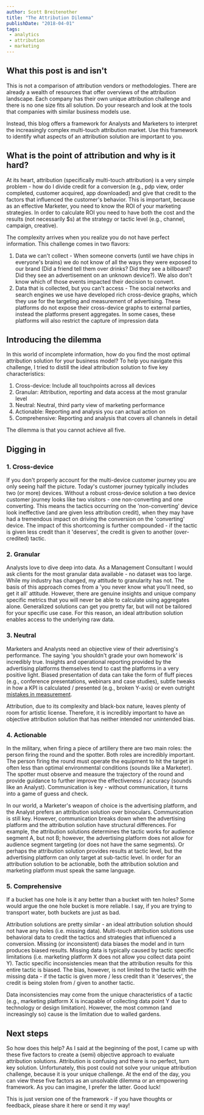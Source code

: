 ```yaml
---
author: Scott Breitenother
title: "The Attribution Dilemma"
publishDate: "2018-04-01"
tags: 
 - analytics
 - attribution
 - marketing
---
```


## What this post is and isn't
This is not a comparison of attribution vendors or methodologies. There are already a wealth of resources that offer overviews of the attribution landscape. Each company has their own unique attribution challenge and there is no one size fits all solution. Do your research and look at the tools that companies with similar business models use.

Instead, this blog offers a framework for Analysts and Marketers to interpret the increasingly complex multi-touch attribution market. Use this framework to identify what aspects of an attribution solution are important to you.


## What is the point of attribution and why is it hard?
At its heart, attribution (specifically multi-touch attribution) is a very simple problem - how do I divide credit for a conversion (e.g., pdp view, order completed, customer acquired, app downloaded) and give that credit to the factors that influenced the customer's behavior. This is important, because as an effective Marketer, you need to know the ROI of your marketing strategies. In order to calculate ROI you need to have both the cost and the results (not necessarily $s) at the strategy or tactic level (e.g., channel, campaign, creative).

The complexity arrives when you realize you do not have perfect information. This challenge comes in two flavors:
1. Data we can't collect - When someone converts (until we have chips in everyone's brains) we do not know of all the ways they were exposed to our brand (Did a friend tell them over drinks? Did they see a billboard? Did they see an advertisement on an unknown device?). We also don't know which of those events impacted their decision to convert.
2. Data that is collected, but you can't access - The social networks and search engines we use have developed rich cross-device graphs, which they use for the targeting and measurement of advertising. These platforms do not expose their cross-device graphs to external parties, instead the platforms present aggregates. In some cases, these platforms will also restrict the capture of impression data


## Introducing the dilemma
In this world of incomplete information, how do you find the most optimal attribution solution for your business model? To help you navigate this challenge, I tried to distill the ideal attribution solution to five key characteristics: 

1. Cross-device: Include all touchpoints across all devices
2. Granular: Attribution, reporting and data access at the most granular level
3. Neutral: Neutral, third party view of marketing performance
4. Actionable: Reporting and analysis you can actual action on
5. Comprehensive: Reporting and analysis that covers all channels in detail

The dilemma is that you cannot achieve all five.

## Digging in
### 1. Cross-device
If you don't properly account for the multi-device customer journey you are only seeing half the picture. Today's customer journey typically includes two (or more) devices. Without a robust cross-device solution a two device customer journey looks like two visitors - one non-converting and one converting. This means the tactics occurring on the 'non-converting' device look ineffective (and are given less attribution credit), when they may have had a tremendous impact on driving the conversion on the 'converting' device. The impact of this shortcoming is further compounded - if the tactic is given less credit than it 'deserves', the credit is given to another (over-credited) tactic.

### 2. Granular
Analysts love to dive deep into data. As a Management Consultant I would ask clients for the most granular data available - no dataset was too large. While my industry has changed, my attitude to granularity has not. The basis of this approach comes from a 'you never know what you'll need, so get it all' attitude. However, there are genuine insights and unique company specific metrics that you will never be able to calculate using aggregates alone. Generalized solutions can get you pretty far, but will not be tailored for your specific use case. For this reason, an ideal attribution solution enables access to the underlying raw data.


### 3. Neutral
Marketers and Analysts need an objective view of their advertising's performance. The saying 'you shouldn't grade your own homework' is incredibly true. Insights and operational reporting provided by the advertising platforms themselves tend to cast the platforms in a very positive light. Biased presentation of data can take the form of fluff pieces (e.g., conference presentations, webinars and case studies), subtle tweaks in how a KPI is calculated / presented (e.g., broken Y-axis) or even outright [mistakes in measurement](https://www.wsj.com/articles/facebook-overestimated-key-video-metric-for-two-years-1474586951).

Attribution, due to its complexity and black-box nature, leaves plenty of room for artistic license. Therefore, it is incredibly important to have an objective attribution solution that has neither intended nor unintended bias.


### 4. Actionable
In the military, when firing a piece of artillery there are two main roles: the person firing the round and the spotter. Both roles are incredibly important. The person firing the round must operate the equipment to hit the target in often less than optimal environmental conditions (sounds like a Marketer). The spotter must observe and measure the trajectory of the round and provide guidance to further improve the effectiveness / accuracy (sounds like an Analyst). Communication is key - without communication, it turns into a game of guess and check.

In our world, a Marketer's weapon of choice is the advertising platform, and the Analyst prefers an attribution solution over binoculars. Communication is still key. However, communication breaks down when the advertising platform and the attribution solution have structural differences. For example, the attribution solutions determines the tactic works for audience segment A, but not B; however, the advertising platform does not allow for audience segment targeting (or does not have the same segments). Or perhaps the attribution solution provides results at tactic level, but the advertising platform can only target at sub-tactic level. In order for an attribution solution to be actionable, both the attribution solution and marketing platform must speak the same language.


### 5. Comprehensive
If a bucket has one hole is it any better than a bucket with ten holes? Some would argue the one hole bucket is more reliable. I say, if you are trying to transport water, both buckets are just as bad.

Attribution solutions are pretty similar - an ideal attribution solution should not have any holes (i.e. missing data). Multi-touch attribution solutions use behavioral data to credit the tactics and strategies that influenced a conversion. Missing (or inconsistent) data biases the model and in turn produces biased results. Missing data is typically caused by tactic specific limitations (i.e. marketing platform X does not allow you collect data point Y). Tactic specific inconsistencies mean that the attribution results for this entire tactic is biased. The bias, however, is not limited to the tactic with the missing data - if the tactic is given more / less credit than it 'deserves', the credit is being stolen from / given to another tactic.

Data inconsistencies may come from the unique characteristics of a tactic (e.g., marketing platform X is incapable of collecting data point Y due to technology or design limitation). However, the most common (and increasingly so) cause is the limitation due to walled gardens. 


## Next steps
So how does this help? As I said at the beginning of the post, I came up with these five factors to create a (semi) objective approach to evaluate attribution solutions. Attribution is confusing and there is no perfect, turn key solution. Unfortunately, this post could not solve your unique attribution challenge, because it is your unique challenge. At the end of the day, you can view these five factors as an unsolvable dilemma or an empowering framework. As you can imagine, I prefer the latter. Good luck!

This is just version one of the framework - if you have thoughts or feedback, please share it here or send it my way!



